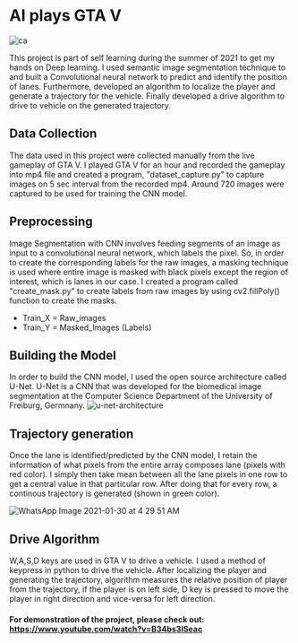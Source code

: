 # AI plays GTA V

![ca](https://user-images.githubusercontent.com/36654439/106350827-e1a8e400-62a5-11eb-9315-e9c11886c3cd.png)

This project is part of self learning during the summer of 2021 to get my hands on Deep learning. I used semantic image segmentation technique to and built a Convolutional neural network to predict and identify the position of lanes. Furthermore, developed an algorithm to localize the player and generate a trajectory for the vehicle. Finally developed a drive algorithm to drive to vehicle on the generated trajectory.

## Data Collection 
The data used in this project were collected manually from the live gameplay of GTA V. I played GTA V for an hour and recorded the gameplay into mp4 file and created a program, "dataset_capture.py" to capture images on 5 sec interval from the recorded mp4. Around 720 images were captured to be used for training the CNN model.

## Preprocessing
Image Segmentation with CNN involves feeding segments of an image as input to a convolutional neural network, which labels the pixel. So, in order to create the corresponding labels for the raw images, a masking technique is used where entire image is masked with black pixels except the region of interest, which is lanes in our case. I created a program called "create_mask.py" to create labels from raw images by using cv2.fillPoly() function to create the masks.
- Train_X = Raw_images
- Train_Y = Masked_Images (Labels)

## Building the Model
In order to build the CNN model, I used the open source architecture called U-Net. U-Net is a CNN that was developed for the biomedical image segmentation at the Computer Science Department of the University of Freiburg, Germnany.
![u-net-architecture](https://user-images.githubusercontent.com/36654439/106352547-1753ca00-62b2-11eb-8822-a96e312ebaf1.png)

## Trajectory generation
Once the lane is identified/predicted by the CNN model, I retain the information of what pixels from the entire array composes lane (pixels with red color). I simply then take mean between all the lane pixels in one row to get a central value in that particular row. After doing that for every row, a continous trajectory is generated (shown in green color).

![WhatsApp Image 2021-01-30 at 4 29 51 AM](https://user-images.githubusercontent.com/36654439/106352784-d8267880-62b3-11eb-9155-919e35dda321.jpeg)

## Drive Algorithm
W,A,S,D keys are used in GTA V to drive a vehicle. I used a method of keypress in python to drive the vehicle. After localizing the player and generating the trajectory, algorithm measures the relative position of player from the trajectory, if the player is on left side, D key is pressed to move the player in right direction and vice-versa for left direction.

#### For demonstration of the project, please check out: https://www.youtube.com/watch?v=B34bs3lSeac 
